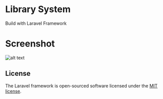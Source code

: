 # Library System

Build with Laravel Framework

# Screenshot
![alt text](https://raw.githubusercontent.com/teofiluscandra/laravel-library-system/master/screenshot/ss_laravel.png)


## License

The Laravel framework is open-sourced software licensed under the [MIT license](http://opensource.org/licenses/MIT).
